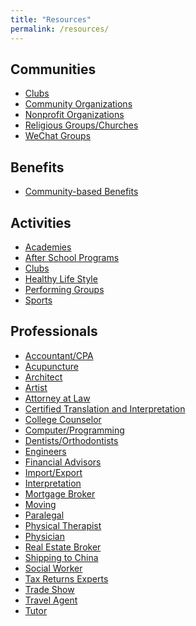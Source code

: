 ```yaml
---
title: "Resources"
permalink: /resources/
---
```


## Communities
- <a href="{{ site.url }}/resources/communities/clubs/">Clubs</a>
- <a href="{{ site.url }}/resources/communities/organizations/">Community Organizations</a>
- <a href="{{ site.url }}/resources/communities/nonprofits/">Nonprofit Organizations</a>
- <a href="{{ site.url }}/resources/communities/religious/">Religious Groups/Churches</a>
- <a href="{{ site.url }}/resources/communities/wechat/">WeChat Groups</a>

## Benefits
- <a href="{{ site.url }}/resources/benefits/community/">Community-based Benefits</a>

## Activities
- <a href="{{ site.url }}/resources/activities/academies/">Academies</a>
- <a href="{{ site.url }}/resources/activities/afterschool/">After School Programs</a>
- <a href="{{ site.url }}/resources/activities/clubs/">Clubs</a>
- <a href="{{ site.url }}/resources/activities/healthy/">Healthy Life Style</a>
- <a href="{{ site.url }}/resources/activities/performing/">Performing Groups</a>
- <a href="{{ site.url }}/resources/activities/sports/">Sports</a>

## Professionals
- <a href="{{ site.url }}/resources/professionals/accountant/">Accountant/CPA</a>
- <a href="{{ site.url }}/resources/professionals/acupuncture/">Acupuncture</a>
- <a href="{{ site.url }}/resources/professionals/architect/">Architect</a>
- <a href="{{ site.url }}/resources/professionals/artist/">Artist</a>
- <a href="{{ site.url }}/resources/professionals/attorney/">Attorney at Law</a>
- <a href="{{ site.url }}/resources/professionals/cti/">Certified Translation and Interpretation</a>
- <a href="{{ site.url }}/resources/professionals/collegecounselor/">College Counselor</a>
- <a href="{{ site.url }}/resources/professionals/computerprogramming/">Computer/Programming</a>
- <a href="{{ site.url }}/resources/professionals/dentistorthodontist/">Dentists/Orthodontists</a>
- <a href="{{ site.url }}/resources/professionals/engineer/">Engineers</a>
- <a href="{{ site.url }}/resources/professionals/financialadvisor/">Financial Advisors</a>
- <a href="{{ site.url }}/resources/professionals/importexport/">Import/Export</a>
- <a href="{{ site.url }}/resources/professionals/interpretation/">Interpretation</a>
- <a href="{{ site.url }}/resources/professionals/mortgagebroker/">Mortgage Broker</a>
- <a href="{{ site.url }}/resources/professionals/moving/">Moving</a>
- <a href="{{ site.url }}/resources/professionals/paralegal/">Paralegal</a>
- <a href="{{ site.url }}/resources/professionals/physicaltherapist/">Physical Therapist</a>
- <a href="{{ site.url }}/resources/professionals/physician/">Physician</a>
- <a href="{{ site.url }}/resources/professionals/realestatebroker/">Real Estate Broker</a>
- <a href="{{ site.url }}/resources/professionals/shippingchina/">Shipping to China</a>
- <a href="{{ site.url }}/resources/professionals/socialworker/">Social Worker</a>
- <a href="{{ site.url }}/resources/professionals/taxreturn/">Tax Returns Experts</a>
- <a href="{{ site.url }}/resources/professionals/tradeshow/">Trade Show</a>
- <a href="{{ site.url }}/resources/professionals/travelagent/">Travel Agent</a>
- <a href="{{ site.url }}/resources/professionals/tutor/">Tutor</a>
